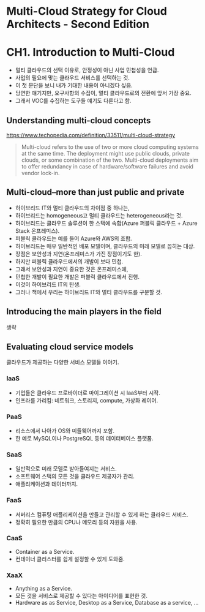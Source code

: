 # Multi-Cloud Strategy for Cloud Architects - Second Edition

# CH1. Introduction to Multi-Cloud

- 멀티 클라우드의 선택 이유로, 안정성이 아닌 사업 민첩성을 언급.
- 사업의 필요에 맞는 클라우드 서비스를 선택하는 것.
- 이 첫 문단을 보니 내가 기대한 내용이 아니겠다 싶음.
- 당연한 얘기지만, 요구사항의 수집이, 멀티 클라우드로의 전환에 앞서 가장 중요.
- 그래서 VOC를 수집하는 도구들 얘기도 다룬다고 함.

## Understanding multi-cloud concepts

https://www.techopedia.com/definition/33511/multi-cloud-strategy

> Multi-cloud refers to the use of two or more cloud computing systems at the same time. The deployment might use public clouds, private clouds, or some combination of the two. Multi-cloud deployments aim to offer redundancy in case of hardware/software failures and avoid vendor lock-in.

## Multi-cloud⎯more than just public and private

- 하이브리드 IT와 멀티 클라우드의 차이점 중 하나는,
- 하이브리드는 homogeneous고 멀티 클라우드는 heterogeneous라는 것.
- 하이브리드는 클라우드 솔루션이 한 스택에 속함(Azure 퍼블릭 클라우드 + Azure Stack 온프레미스).
- 퍼블릭 클라우드는 예를 들어 Azure와 AWS의 조합.
- 하이브리드는 매우 일반적인 배포 모델이며, 클라우드의 미래 모델로 꼽히는 대상.
- 장점은 보안성과 지연(온프레미스가 가진 장점이기도 한).
- 하지만 퍼블릭 클라우드에서의 개발이 보다 민첩.
- 그래서 보안성과 지연이 중요한 것은 온프레미스에,
- 민첩한 개발이 필요한 개발은 퍼블릭 클라우드에서 진행.
- 이것이 하이브리드 IT의 탄생.
- 그러나 책에서 우리는 하이브리드 IT와 멀티 클라우드를 구분할 것.

## Introducing the main players in the field

생략

## Evaluating cloud service models

클라우드가 제공하는 다양한 서비스 모델들 이야기.

### IaaS

- 기업들은 클라우드 프로바이더로 마이그레이션 시 IaaS부터 시작.
- 인프라를 가리킴: 네트워크, 스토리지, compute, 가상화 레이어.

### PaaS

- 리소스에서 나아가 OS와 미들웨어까지 포함.
- 한 예로 MySQL이나 PostgreSQL 등의 데이터베이스 플랫폼.

### SaaS

- 일반적으로 미래 모델로 받아들여지는 서비스.
- 소프트웨어 스택의 모든 것을 클라우드 제공자가 관리.
- 애플리케이션과 데이터까지.

### FaaS

- 서버리스 컴퓨팅 애플리케이션을 만들고 관리할 수 있게 하는 클라우드 서비스.
- 정확히 필요한 만큼의 CPU나 메모리 등의 자원을 사용.

### CaaS

- Container as a Service.
- 컨테이너 클러스터를 쉽게 설정할 수 있게 도와줌.

### XaaX

- Anything as a Service.
- 모든 것을 서비스로 제공할 수 있다는 아이디어를 표현한 것.
- Hardware as as Service, Desktop as a Service, Database as a service, ...
